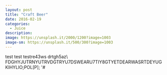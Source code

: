 ```yaml
---
layout: post
title: "Craft Beer"
date: 2016-02-19
categories:
  - Juice
description: 
image: https://unsplash.it/2000/1200?image=1003
image-sm: https://unsplash.it/500/300?image=1003
---
```

test test testre43ws drtgh5az\ FDGHYJUTRNYUTRVDGTRYU7DSWEARU7TIY8GTYETDEARWASRTDEYUGKIHYLIO;POL[P];
'#
